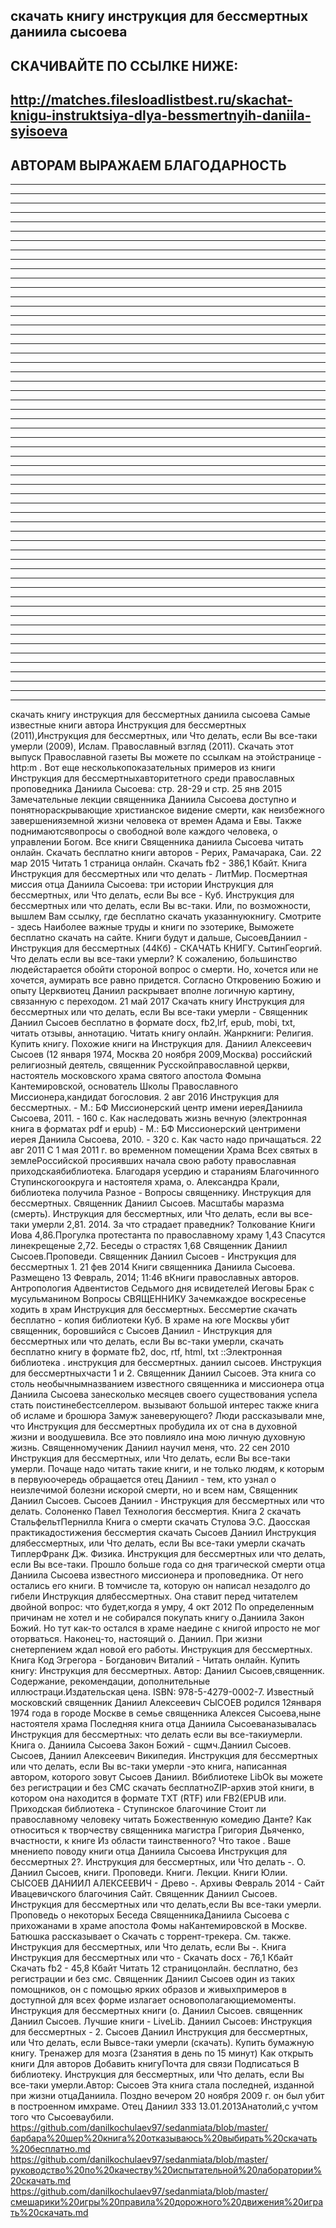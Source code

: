 скачать книгу инструкция для бессмертных даниила сысоева
--------------------------------------------------
СКАЧИВАЙТЕ ПО ССЫЛКЕ НИЖЕ:
--------------------------------------------------
http://matches.filesloadlistbest.ru/skachat-knigu-instruktsiya-dlya-bessmertnyih-daniila-syisoeva
--------------------------------------------------
АВТОРАМ ВЫРАЖАЕМ БЛАГОДАРНОСТЬ
--------------------------------------------------
--------------------------------------------------
--------------------------------------------------
--------------------------------------------------
--------------------------------------------------
--------------------------------------------------
--------------------------------------------------
--------------------------------------------------
--------------------------------------------------
--------------------------------------------------
--------------------------------------------------
--------------------------------------------------
--------------------------------------------------
--------------------------------------------------
--------------------------------------------------
--------------------------------------------------
--------------------------------------------------
--------------------------------------------------
--------------------------------------------------
--------------------------------------------------
--------------------------------------------------
--------------------------------------------------
--------------------------------------------------
--------------------------------------------------
--------------------------------------------------
--------------------------------------------------
--------------------------------------------------
--------------------------------------------------
--------------------------------------------------
--------------------------------------------------
--------------------------------------------------
--------------------------------------------------
--------------------------------------------------
--------------------------------------------------
--------------------------------------------------
--------------------------------------------------
--------------------------------------------------
--------------------------------------------------
--------------------------------------------------
--------------------------------------------------
--------------------------------------------------
--------------------------------------------------
--------------------------------------------------
--------------------------------------------------
--------------------------------------------------
--------------------------------------------------
--------------------------------------------------
--------------------------------------------------
--------------------------------------------------
--------------------------------------------------
--------------------------------------------------
--------------------------------------------------
--------------------------------------------------
--------------------------------------------------
--------------------------------------------------
--------------------------------------------------
--------------------------------------------------
скачать книгу инструкция для бессмертных даниила сысоева Самые известные книги автора Инструкция для бессмертных (2011),Инструкция для бессмертных, или Что делать, если Вы все-таки умерли (2009), Ислам. Православный взгляд (2011). Скачать этот выпуск Православной газеты Вы можете по ссылкам на этойстранице - http:m . Вот еще несколькопоказательных примеров из книги Инструкция для бессмертныхавторитетного среди православных проповедника Даниила Сысоева: стр. 28-29 и стр. 25 янв 2015  Замечательные лекции священника Даниила Сысоева доступно и понятнораскрывающие христианское видение смерти, как неизбежного завершенияземной жизни человека от времен Адама и Евы. Также поднимаютсявопросы о свободной воле каждого человека, о управлении Богом. Все книги Священника даниила Сысоева читать онлайн. Cкачать бесплатно книги авторов - Рерих, Рамачарака, Саи. 22 мар 2015  Читать 1 страница онлайн. Cкачать fb2 - 386,1 Кбайт. Книга Инструкция для бессмертных или что делать  - ЛитМир. Посмертная миссия отца Даниила Сысоева: три истории
Инструкция для бессмертных, или Что делать, если Вы все  - Куб. Инструкция для бессмертных или что делать, если Вы вс-таки. Или, по возможности, вышлем Вам ссылку, где бесплатно скачать указаннуюкнигу. Смотрите - здесь  Наиболее важные труды и книги по эзотерике, Выможете бесплатно скачать на сайте. Книги будут и дальше,  СысоевДаниил - Инструкция для бессмертных (44Кб) - СКАЧАТЬ КНИГУ. СытинГеоргий. Что делать если вы все-таки умерли? К сожалению, большинство людейстарается обойти стороной вопрос о смерти. Но, хочется или не хочется, аумирать все равно придется. Согласно Откровению Божию и опыту Церквиотец Даниил раскрывает вполне логичную картину, связанную с переходом. 21 май 2017  Скачать книгу Инструкция для бессмертных или что делать, если Вы все-таки умерли - Священник Даниил Сысоев бесплатно в формате docx, fb2,lrf, epub, mobi, txt, читать отзывы, аннотацию. Читать книгу онлайн. Жанркниги: Религия. Купить книгу. Похожие книги на Инструкция для. Даниил Алексеевич Сысоев (12 января 1974, Москва  20 ноября 2009,Москва)  российский религиозный деятель, священник Русскойправославной церкви, настоятель московского храма святого апостола Фомына Кантемировской, основатель Школы Православного Миссионера,кандидат богословия. 2 авг 2016  Инструкция для бессмертных. - М.: БФ Миссионерский центр имени иереяДаниила Сысоева, 2011. - 160 с. Как наследовать жизнь вечную (электронная книга в форматах pdf и epub) - М.: БФ Миссионерский центримени иерея Даниила Сысоева, 2010. - 320 с. Как часто надо причащаться. 22 авг 2011  С 1 мая 2011 г. во временном помещении Храма Всех святых в землеРоссийской просиявших начала свою работу православная приходскаябиблиотека. Благодаря усердию и стараниям Благочинного Ступинскогоокруга и настоятеля храма, о. Александра Крали, библиотека получила
Разное - Вопросы священнику. Инструкция для бессмертных. Священник Даниил Сысоев. Масштабы маразма (смерть). Инструкция для бессмертных, или Что делать, если вы все-таки умерли  2,81. 2014. За что страдает праведник? Толкование Книги Иова  4,86.Прогулка протестанта по православному храму  1,43  Спасутся линекрещеные  2,72. Беседы о страстях  1,68  Священник Даниил Сысоев.Проповеди. Священник Даниил Сысоев - Инструкция для бессмертных 1. 21 фев 2014  Книги священника Даниила Сысоева. Размещено 13 Февраль, 2014; 11:46 вКниги православных авторов. Антропология Адвентистов Седьмого дня исвидетелей Иеговы Брак с мусульманином Вопросы СВЯЩЕННИКУ Зачемкаждое воскресенье ходить в храм Инструкция для бессмертных. Бессмертие скачать бесплатно -   копия библиотеки Куб. В храме на юге Москвы убит священник, боровшийся с
Сысоев Даниил - Инструкция для бессмертных или что делать, если Вы вс-таки умерли, скачать бесплатно книгу в формате fb2, doc, rtf, html, txt ::Электронная библиотека . инструкция для бессмертных. даниил сысоев. Инструкция для бессмертныхчасти 1 и 2. Священник Даниил Сысоев. Эта книга со столь необычнымназванием известного священника и миссионера отца Даниила Сысоева занесколько месяцев своего существования успела стать поистинебестселлером. вызывают большой интерес также книга об исламе и брошюра Замуж заневерующего? Люди рассказывали мне, что Инструкция для бессмертных пробудила их от сна в духовной жизни и воодушевила. Все это повлияло ина мою личную духовную жизнь. Священномученик Даниил научил меня, что. 22 сен 2010  Инструкция для бессмертных, или Что делать, если Вы все-таки умерли. Почаще надо читать такие книги, и не только людям, к которым в первуюочередь обращается отец Даниил - тем, кто узнал о неизлечимой болезни искорой смерти, но и всем нам,  Священник Даниил Сысоев. Сысоев Даниил - Инструкция для бессмертных или что делать. Солоненко Павел  Технология бессмертия. Книга 2  скачать  СтальфельтПернилла  Книга о смерти  скачать  Стулова Э.С. Даосская практикадостижения бессмертия  скачать  Сысоев Даниил  Инструкция длябессмертных, или Что делать, если Вы все-таки умерли  скачать  ТиплерФранк Дж. Физика. Инструкция для бессмертных или что делать, если Вы все-таки. Прошло больше года со дня трагической смерти отца Даниила Сысоева известного миссионера и проповедника. От него остались его книги. В томчисле та, которую он написал незадолго до гибели  Инструкция длябессмертных. Она ставит перед читателем двойной вопрос: что будет,когда я умру,
4 окт 2012  По определенным причинам не хотел и не собирался покупать книгу о.Даниила Закон Божий. Но тут как-то остался в храме наедине с книгой ипросто не мог оторваться. Наконец-то, настоящий о. Даниил. При жизни снетерпением ждал новой его работы. Инструкция для бессмертных. Книга Код Эгрегора - Богданович Виталий - Читать онлайн. Купить книгу: Инструкция для бессмертных. Автор: Даниил Сысоев,священник. Содержание, рекомендации, дополнительные иллюстраци.Издательская цена. ISBN: 978-5-4279-0002-7. Известный московский священник Даниил Алексеевич СЫСОЕВ родился 12января 1974 года в городе Москве в семье священника Алексея Сысоева,ныне настоятеля храма  Последняя книга отца Даниила Сысоеваназывалась Инструкция для бессмертных: что делать если вы все-такиумерли. Книга о. Даниила Сысоева Закон Божий - сщмч.Даниил Сысоев. Сысоев, Даниил Алексеевич  Википедия. Инструкция для бессмертных или что делать, если Вы вс-таки умерли -это книга, написанная автором, которого зовут Сысоев Даниил. Вбиблиотеке LibOk вы можете без регистрации и без СМС скачать бесплатноZIP-архив этой книги, в котором она находится в формате ТХТ (RTF) или FB2(EPUB или. Приходская библиотека - Ступинское благочиние
Стоит ли православному человеку читать Божественную комедию Данте? Как относиться к творчеству священника магистра Григория Дьяченко, вчастности, к книге Из области таинственного? Что такое . Ваше мнениепо поводу книги отца Даниила Сысоева  Инструкция для бессмертных 2?. Инструкция для бессмертных, или Что делать  -. О. Даниил Сысоев, книги. Проповеди. Книги. Лекции. Книги Юлии. СЫСОЕВ ДАНИИЛ АЛЕКСЕЕВИЧ - Древо -. Архивы Февраль 2014 - Сайт Ивацевичского благочиния  Сайт. Священник Даниил Сысоев. Инструкция для бессмертных или что делать,если Вы все-таки умерли. Проповедь о некоторых  Беседа СвященникаДаниила Сысоева с прихожанами в храме апостола Фомы наКантемировской в Москве. Батюшка рассказывает о  Скачать с торрент-трекера. См. также. Инструкция для бессмертных, или Что делать, если Вы  -. Книга Инструкция для бессмертных или что  -
Cкачать docx - 76,1 Кбайт Cкачать fb2 - 45,8 Кбайт Читать 12 страницонлайн. бесплатно, без регистрации и без смс.  Священник Даниил Сысоев один из таких помощников, он с помощью ярких образов и живыхпримеров в доступной для всех форме излагает основополагающиемоменты. Инструкция для бессмертных книги (о. Даниил Сысоев. священник Даниил Сысоев. Лучшие книги - LiveLib. Даниил Сысоев: Инструкция для бессмертных - 2. Сысоев Даниил  Инструкция для бессмертных, или Что делать, если Вывсе-таки умерли (скачать). Купить бумажную книгу. Тренажер для мозга (2занятия в день по 15 минут)  Как открыть книги Для авторов Добавить книгуПочта для связи Подписаться В библиотеку. Инструкция для бессмертных, или Что делать, если Вы все-таки умерли.Автор: Сысоев  Эта книга стала последней, изданной при жизни отцаДаниила. Поздно вечером 20 ноября 2009 г. он был убит в построенном имхраме. Отец Даниил  333  13.01.2013Анатолий,с учтом того что Сысоеваубили.
https://github.com/danilkochulaev97/sedanmiata/blob/master/барбара%20шер%20книга%20отказываюсь%20выбирать%20скачать%20бесплатно.md
https://github.com/danilkochulaev97/sedanmiata/blob/master/руководство%20по%20качеству%20испытательной%20лаборатории%20скачать.md
https://github.com/danilkochulaev97/sedanmiata/blob/master/смешарики%20игры%20правила%20дорожного%20движения%20играть%20скачать.md